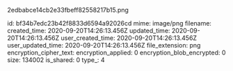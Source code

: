 2edbabce14cb2e33fbeff82558217b15.png

id: bf34b7edc23b42f8833d6594a92026cd
mime: image/png
filename: 
created_time: 2020-09-20T14:26:13.456Z
updated_time: 2020-09-20T14:26:13.456Z
user_created_time: 2020-09-20T14:26:13.456Z
user_updated_time: 2020-09-20T14:26:13.456Z
file_extension: png
encryption_cipher_text: 
encryption_applied: 0
encryption_blob_encrypted: 0
size: 134002
is_shared: 0
type_: 4